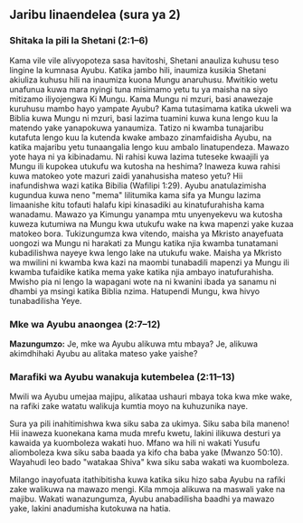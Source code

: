 ## Jaribu linaendelea (sura ya 2)

### Shitaka la pili la Shetani (2:1&ndash;6)

Kama vile vile alivyopoteza sasa havitoshi, Shetani anauliza kuhusu teso lingine la kumnasa Ayubu. Katika jambo hili, inaumiza kusikia Shetani akiuliza kuhusu hili na inaumiza kuona Mungu anaruhusu. Mwitikio wetu unafunua kuwa mara nyingi tuna misimamo yetu tu ya maisha na siyo mitizamo iliyojengwa Ki Mungu. Kama Mungu ni mzuri, basi anawezaje kuruhusu mambo hayo yampate Ayubu? Kama tutasimama katika ukweli wa Biblia kuwa Mungu ni mzuri, basi lazima tuamini kuwa kuna lengo kuu la matendo yake yanapokuwa yanaumiza. Tatizo ni kwamba tunajaribu kutafuta lengo kuu la kutenda kwake ambazo zinamfaidisha Ayubu, na katika majaribu yetu tunaangalia lengo kuu ambalo linatupendeza. Mawazo yote haya ni ya kibinadamu. Ni rahisi kuwa lazima tuteseke kwaajili ya Mungu ili kupokea utukufu wa kutosha na heshima? Inaweza kuwa rahisi kuwa matokeo yote mazuri zaidi yanahusisha mateso yetu? Hii inafundishwa wazi katika Bibilia (Wafilipi 1:29). Ayubu anatulazimisha kugundua kuwa neno "mema" lilitumika kama sifa ya Mungu lazima limaanishe kitu tofauti halafu kipi kinasadiki au kinatufurahisha kama wanadamu. Mawazo ya Kimungu yanampa mtu unyenyekevu wa kutosha kuweza kutumiwa na Mungu kwa utukufu wake na kwa mapenzi yake kuzaa matokeo bora. Tukizungumza kwa vitendo, maisha ya Mkristo anayefuata uongozi wa Mungu ni harakati za Mungu katika njia kwamba tunatamani kubadilishwa nayeye kwa lengo lake na utukufu wake. Maisha ya Mkristo wa mwilini ni kwamba kwa kazi na maombi tunabadili mapenzi ya Mungu ili kwamba tufaidike katika mema yake katika njia ambayo inatufurahisha. Mwisho pia ni lengo la wapagani wote na ni kwanini ibada ya sanamu ni dhambi ya msingi katika Biblia nzima. Hatupendi Mungu, kwa hivyo tunabadilisha Yeye.

### Mke wa Ayubu anaongea (2:7&ndash;12)

**Mazungumzo:** Je, mke wa Ayubu alikuwa mtu mbaya? Je, alikuwa akimdhihaki Ayubu au alitaka mateso yake yaishe?

### Marafiki wa Ayubu wanakuja kutembelea (2:11&ndash;13)

Mwili wa Ayubu umejaa majipu, alikataa ushauri mbaya toka kwa mke wake, na rafiki zake watatu walikuja kumtia moyo na kuhuzunika naye. 

Sura ya pili inahitimishwa kwa siku saba za ukimya. Siku saba bila maneno! Hii inaweza kuonekana kama muda mrefu kwetu, lakini ilikuwa desturi ya kawaida ya kuomboleza wakati huo. Mfano wa hili ni wakati Yusufu aliomboleza kwa siku saba baada ya kifo cha baba yake (Mwanzo 50:10). Wayahudi leo bado "watakaa Shiva" kwa siku saba wakati wa kuomboleza.

Milango inayofuata itathibitisha kuwa katika siku hizo saba Ayubu na rafiki zake walikuwa na mawazo mengi. Kila mmoja alikuwa na maswali yake na majibu. Wakati wanazungumza, Ayubu anabadilisha baadhi ya mawazo yake, lakini anadumisha kutokuwa na hatia.

